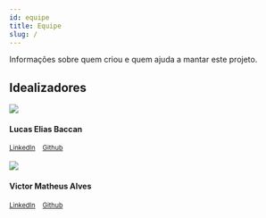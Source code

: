 ```yaml
---
id: equipe
title: Equipe
slug: /
---
```


Informações sobre quem criou e quem ajuda a mantar este projeto.

## Idealizadores

<!-- https://infima.dev/docs/components/badge -->

<div class="container">
  <div class="row">
    <div class="col col--6">
      <div class="avatar avatar--vertical">
        <img
          class="avatar__photo avatar__photo--xl"
          src="https://avatars1.githubusercontent.com/u/2676484?s=460&amp;v=4"
        />
        <div class="avatar__intro">
          <h4 class="avatar__name">Lucas Elias Baccan</h4>
          <small class="avatar__subtitle">
            <span class="badge badge--info">
              <a class="footer__link-item" 
                 href="https://www.linkedin.com/in/lucas-baccan/">LinkedIn</a>
            </span>&nbsp;&nbsp;
            <span class="badge badge--secondary">
              <a class="footer__link-item" 
                 href="https://github.com/lucasbaccan/">Github</a>
            </span>&nbsp;&nbsp;
          </small>
        </div>
      </div>
      <br />
    </div>
    <div class="col col--6">
      <div class="avatar avatar--vertical">
        <img
          class="avatar__photo avatar__photo--xl"
          src="https://avatars1.githubusercontent.com/u/31356911?s=460&amp;v=4"
        />
        <div class="avatar__intro">
          <h4 class="avatar__name">Victor Matheus Alves</h4>
          <small class="avatar__subtitle">
            <span class="badge badge--info">
              <a class="footer__link-item" 
                 href="https://www.linkedin.com/in/victor-alves-2191a2105/">LinkedIn</a>
            </span>&nbsp;&nbsp;
            <span class="badge badge--secondary">
              <a class="footer__link-item" 
                 href="https://github.com/VictorMBalves/">Github</a>
            </span>&nbsp;&nbsp;
          </small>
        </div>
      </div>
      <br />
    </div>
  </div>
</div>

